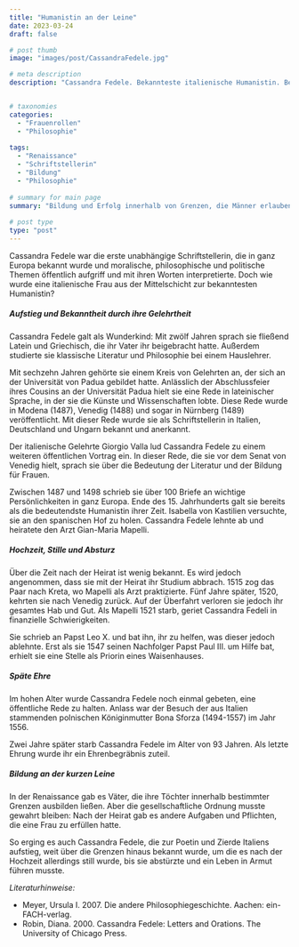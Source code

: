 ```yaml
---
title: "Humanistin an der Leine"
date: 2023-03-24
draft: false

# post thumb
image: "images/post/CassandraFedele.jpg"

# meta description
description: "Cassandra Fedele. Bekannteste italienische Humanistin. Bekannteste Humanistin in Europa. Umfangreiche Bildung. Latein. Griechisch. Rede an Universität. Rede vor venezianischem Senat. Hochzeit und Bildungsstillstand. Armut."


# taxonomies
categories:
  - "Frauenrollen"
  - "Philosophie"
  
tags:
  - "Renaissance"
  - "Schriftstellerin"
  - "Bildung"
  - "Philosophie"
  
# summary for main page
summary: "Bildung und Erfolg innerhalb von Grenzen, die Männer erlauben: Cassandra Fedele (1465-1558), die bekannteste italienische Humanistin."
  
# post type
type: "post"
---
```


Cassandra Fedele war die erste unabhängige Schriftstellerin, die in ganz Europa bekannt wurde und moralische, philosophische und politische Themen öffentlich aufgriff und mit ihren Worten interpretierte. Doch wie wurde eine italienische Frau aus der Mittelschicht zur bekanntesten Humanistin?

##### Aufstieg und Bekanntheit durch ihre Gelehrtheit

Cassandra Fedele galt als Wunderkind: Mit zwölf Jahren sprach sie fließend Latein und Griechisch, die ihr Vater ihr beigebracht hatte. Außerdem studierte sie klassische Literatur und Philosophie bei einem Hauslehrer.

Mit sechzehn Jahren gehörte sie einem Kreis von Gelehrten an, der sich an der Universität von Padua gebildet hatte. Anlässlich der Abschlussfeier ihres Cousins an der Universität Padua hielt sie eine Rede in lateinischer Sprache, in der sie die Künste und Wissenschaften lobte. Diese Rede wurde in Modena (1487), Venedig (1488) und sogar in Nürnberg (1489) veröffentlicht. Mit dieser Rede wurde sie als Schriftstellerin in Italien, Deutschland und Ungarn bekannt und anerkannt.

Der italienische Gelehrte Giorgio Valla lud Cassandra Fedele zu einem weiteren öffentlichen Vortrag ein. In dieser Rede, die sie vor dem Senat von Venedig hielt, sprach sie über die Bedeutung der Literatur und der Bildung für Frauen.

Zwischen 1487 und 1498 schrieb sie über 100 Briefe an wichtige Persönlichkeiten in ganz Europa. Ende des 15. Jahrhunderts galt sie bereits als die bedeutendste Humanistin ihrer Zeit. Isabella von Kastilien versuchte, sie an den spanischen Hof zu holen. Cassandra Fedele lehnte ab und heiratete den Arzt Gian-Maria Mapelli.


##### Hochzeit, Stille und Absturz

Über die Zeit nach der Heirat ist wenig bekannt. Es wird jedoch angenommen, dass sie mit der Heirat ihr Studium abbrach. 1515 zog das Paar nach Kreta, wo Mapelli als Arzt praktizierte. Fünf Jahre später, 1520, kehrten sie nach Venedig zurück. Auf der Überfahrt verloren sie jedoch ihr gesamtes Hab und Gut. Als Mapelli 1521 starb, geriet Cassandra Fedeli in finanzielle Schwierigkeiten.

Sie schrieb an Papst Leo X. und bat ihn, ihr zu helfen, was dieser jedoch ablehnte. Erst als sie 1547 seinen Nachfolger Papst Paul III. um Hilfe bat, erhielt sie eine Stelle als Priorin eines Waisenhauses. 

##### Späte Ehre

Im hohen Alter wurde Cassandra Fedele noch einmal gebeten, eine öffentliche Rede zu halten. Anlass war der Besuch der aus Italien stammenden polnischen Königinmutter Bona Sforza (1494-1557) im Jahr 1556. 

Zwei Jahre später starb Cassandra Fedele im Alter von 93 Jahren. Als letzte Ehrung wurde ihr ein Ehrenbegräbnis zuteil.

##### Bildung an der kurzen Leine

In der Renaissance gab es Väter, die ihre Töchter innerhalb bestimmter Grenzen ausbilden ließen. Aber die gesellschaftliche Ordnung musste gewahrt bleiben: Nach der Heirat gab es andere Aufgaben und Pflichten, die eine Frau zu erfüllen hatte.

So erging es auch Cassandra Fedele, die zur Poetin und Zierde Italiens aufstieg, weit über die Grenzen hinaus bekannt wurde, um die es nach der Hochzeit allerdings still wurde, bis sie abstürzte und ein Leben in Armut führen musste.


*Literaturhinweise:*
- Meyer, Ursula I. 2007. Die andere Philosophiegeschichte. Aachen: ein-FACH-verlag. 
- Robin, Diana. 2000. Cassandra Fedele: Letters and Orations. The University of Chicago Press.
